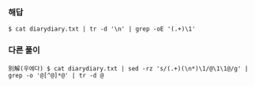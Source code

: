 ### 해답
```
$ cat diarydiary.txt | tr -d '\n' | grep -oE '(.+)\1'
```
### 다른 풀이
```
別解(우에다) $ cat diarydiary.txt | sed -rz 's/(.+)(\n*)\1/@\1\1@/g' | grep -o '@[^@]*@' | tr -d @
```
